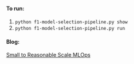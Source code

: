 #### To run:
1. ```python f1-model-selection-pipeline.py show```
1. ```python f1-model-selection-pipeline.py run```

#### Blog:
[Small to Reasonable Scale MLOps](https://fullstackdeveloper.tips/mlops-at-reasonable-scale/#)
